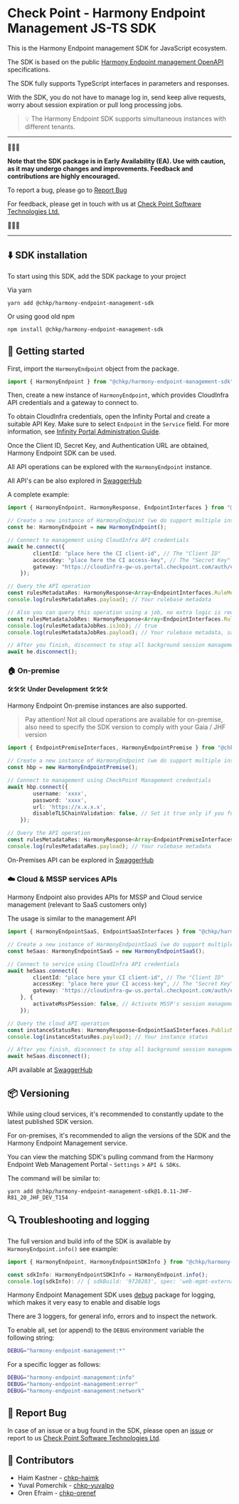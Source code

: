 # Check Point - Harmony Endpoint Management JS-TS SDK

This is the Harmony Endpoint management SDK for JavaScript ecosystem.

The SDK is based on the public [Harmony Endpoint management OpenAPI](https://app.swaggerhub.com/apis/Check-Point/web-mgmt-external-api-production) specifications.

The SDK fully supports TypeScript interfaces in parameters and responses.

With the SDK, you do not have to manage log in, send keep alive requests, worry about session expiration or pull long processing jobs.

> 💡 The Harmony Endpoint SDK supports simultaneous instances with different tenants.

---
🚧🚧🚧 

**Note that the SDK package is in Early Availability (EA). Use with caution, as it may undergo changes and improvements. Feedback and contributions are highly encouraged.** 

To report a bug, please go to [Report Bug](#-report-bug)

For feedback, please get in touch with us at [Check Point Software Technologies Ltd.](mailto:harmony-endpoint-external-api@checkpoint.com)

🚧🚧🚧 

---

## ⬇️ SDK installation

To start using this SDK, add the SDK package to your project

Via yarn
```
yarn add @chkp/harmony-endpoint-management-sdk
```
Or using good old npm
```
npm install @chkp/harmony-endpoint-management-sdk
```

## 🚀 Getting started

First, import the `HarmonyEndpoint` object from the package.

```typescript
import { HarmonyEndpoint } from "@chkp/harmony-endpoint-management-sdk";
```

Then, create a new instance of `HarmonyEndpoint`, which provides CloudInfra API credentials and a gateway to connect to.

To obtain CloudInfra credentials, open the Infinity Portal and create a suitable API Key. Make sure to select `Endpoint` in the `Service` field. For more information, see [Infinity Portal Administration Guide](https://sc1.checkpoint.com/documents/Infinity_Portal/WebAdminGuides/EN/Infinity-Portal-Admin-Guide/Content/Topics-Infinity-Portal/API-Keys.htm?tocpath=Global%20Settings%7C_____7#API_Keys).

Once the Client ID, Secret Key, and Authentication URL are obtained, Harmony Endpoint SDK can be used.

All API operations can be explored with the `HarmonyEndpoint` instance.

All API's can be also explored in [SwaggerHub](https://app.swaggerhub.com/apis/Check-Point/web-mgmt-external-api-production)

A complete example:

```typescript
import { HarmonyEndpoint, HarmonyResponse, EndpointInterfaces } from "@chkp/harmony-endpoint-management-sdk";

// Create a new instance of HarmonyEndpoint (we do support multiple instances in parallel)
const he: HarmonyEndpoint = new HarmonyEndpoint();

// Connect to management using CloudInfra API credentials
await he.connect({ 
        clientId: "place here the CI client-id", // The "Client ID"
        accessKey: "place here the CI access-key", // The "Secret Key"
        gateway: "https://cloudinfra-gw-us.portal.checkpoint.com/auth/external", // The "Authentication URL"
    });

// Query the API operation
const rulesMetadataRes: HarmonyResponse<Array<EndpointInterfaces.RuleMetadata>> = await he.PolicyGeneralApi.getAllRulesMetadata(EndpointInterfaces.RunAsJob.Off);
console.log(rulesMetadataRes.payload); // Your rulebase metadata

// Also you can query this operation using a job, no extra logic is required, in the background, it will trigger a job and will pull the status till it is finished and return the final results.
const rulesMetadataJobRes: HarmonyResponse<Array<EndpointInterfaces.RuleMetadata>> = await he.PolicyGeneralApi.getAllRulesMetadata(EndpointInterfaces.RunAsJob.On);
console.log(rulesMetadataJobRes.isJob); // true
console.log(rulesMetadataJobRes.payload); // Your rulebase metadata, same as in non-job operation

// After you finish, disconnect to stop all background session management. 
await he.disconnect(); 
```



### 🏠 On-premise

🛠️🛠️🛠️ **Under Development** 🛠️🛠️🛠️

Harmony Endpoint On-premise instances are also supported.

> Pay attention! Not all cloud operations are available for on-premise, also need to specify the SDK version to comply with your Gaia / JHF version


```typescript
import { EndpointPremiseInterfaces, HarmonyEndpointPremise } from "@chkp/harmony-endpoint-management-sdk";

// Create a new instance of HarmonyEndpoint (we do support multiple instances in parallel)
const hbp = new HarmonyEndpointPremise();

// Connect to management using CheckPoint Management credentials
await hbp.connect({
		username: 'xxxx',
		password: 'xxxx',
		url: 'https://x.x.x.x',
		disableTLSChainValidation: false, // Set it true only if you fully trust this URL (e.g. case of internal but not verified https certificate)
	});

// Query the API operation
const rulesMetadataRes: HarmonyResponse<Array<EndpointPremiseInterfaces.RuleMetadata>> = await hbp.PolicyGeneralApi.getAllRulesMetadata(EndpointPremiseInterfaces.RunAsJob.Off);
console.log(rulesMetadataRes.payload); // Your rulebase metadata

```

On-Premises API can be explored in [SwaggerHub](https://app.swaggerhub.com/apis/Check-Point/web-mgmt-external-api-premise)

### ☁️ Cloud & MSSP services APIs

Harmony Endpoint also provides APIs for MSSP and Cloud service management (relevant to SaaS customers only) 


The usage is similar to the management API
```typescript
import { HarmonyEndpointSaaS, EndpointSaaSInterfaces } from "@chkp/harmony-endpoint-management-sdk";

// Create a new instance of HarmonyEndpointSaaS (we do support multiple instances in parallel)
const heSaas: HarmonyEndpointSaaS = new HarmonyEndpointSaaS();

// Connect to service using CloudInfra API credentials
await heSaas.connect({
        clientId: "place here your CI client-id", // The "Client ID"
        accessKey: "place here your CI access-key", // The "Secret Key"
        gateway: 'https://cloudinfra-gw-us.portal.checkpoint.com/auth/external', // The "Authentication URL"
    }, {
		activateMssPSession: false, // Activate MSSP's session management, turn on if you're using MSSP APIs
	});

// Query the cloud API operation
const instanceStatusRes: HarmonyResponse<EndpointSaaSInterfaces.PublicMachineStatusResponse> = await heSaas.SelfServiceApi.publicMachinesSingleStatus();
console.log(instanceStatusRes.payload); // Your instance status

// After you finish, disconnect to stop all background session management. 
await heSaas.disconnect(); 
```

API available at [SwaggerHub](https://app.swaggerhub.com/apis/Check-Point/harmony-endpoint-cloud-api-prod)


##  📦 Versioning

While using cloud services, it's recommended to constantly update to the latest published SDK version.

For on-premises, it's recommended to align the versions of the SDK and the Harmony Endpoint Management service.

You can view the matching SDK's pulling command from the Harmony Endpoint Web Management Portal - `Settings` > `API & SDKs`.

The command will be similar to:
```
yarn add @chkp/harmony-endpoint-management-sdk@1.0.11-JHF-R81_20_JHF_DEV_T154
```

## 🔍 Troubleshooting and logging

The full version and build info of the SDK is available by `HarmonyEndpoint.info()` see example:
```typescript
import { HarmonyEndpoint, HarmonyEndpointSDKInfo } from "@chkp/harmony-endpoint-management-sdk";

const sdkInfo: HarmonyEndpointSDKInfo = HarmonyEndpoint.info();
console.log(sdkInfo): // { sdkBuild: '9728283', spec: 'web-mgmt-external-api-production', specVersion: '1.9.159', releasedOn: '2023-09-10T18:14:38.264Z', sdkVersion: '1.0.2' }
```


Harmony Endpoint Management SDK uses [debug](https://www.npmjs.com/package/debug) package for logging, which makes it very easy to enable and disable logs

There are 3 loggers, for general info, errors and to inspect the network.

To enable all, set (or append) to the `DEBUG` environment variable the following string:
```bash
DEBUG="harmony-endpoint-management:*"
```

For a specific logger as follows:
```bash
DEBUG="harmony-endpoint-management:info"
DEBUG="harmony-endpoint-management:error"
DEBUG="harmony-endpoint-management:network"
```

## 🐞 Report Bug

In case of an issue or a bug found in the SDK, please open an [issue](https://github.com/CheckPointSW/harmony-endpoint-management-js-ts-sdk/issues) or report to us [Check Point Software Technologies Ltd](mailto:harmony-endpoint-external-api@checkpoint.com).

## 🤝 Contributors 
- Haim Kastner - [chkp-haimk](https://github.com/chkp-haimk)
- Yuval Pomerchik - [chkp-yuvalpo](https://github.com/chkp-yuvalpo)
- Oren Efraim - [chkp-orenef](https://github.com/chkp-orenef)